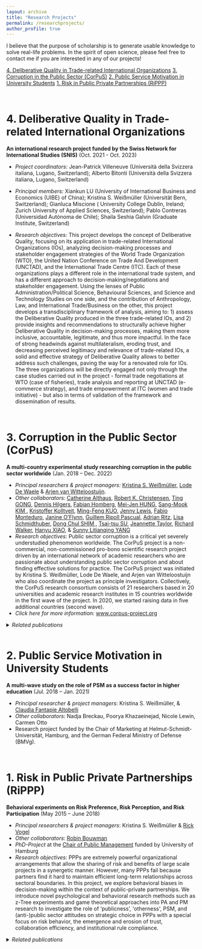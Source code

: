 ```yaml
---
layout: archive
title: "Research Projects"
permalink: /researchprojects/
author_profile: true
---
```


I believe that the purpose of scholarship is to generate usable knowledge to solve real-life problems. In the spirit of open science, please feel free to contact me if you are interested in any of our projects!


[4. Deliberative Quality in Trade-related International Organizations](#IOs)
[3. Corruption in the Public Sector (CorPuS)](#corpus)
[2. Public Service Motivation in University Students](#PSM-students)
[1. Risk in Public Private Partnerships (RiPPP)](#rippp)


<br/>

# 4. Deliberative Quality in Trade-related International Organizations <a name="IOs"></a>

**An international research project funded by the Swiss Network for International Studies (SNIS)** (Oct. 2021 - Oct. 2023)
* *Project coordinators:* Jean-Patrick Villeneuve (Università della Svizzera italiana, Lugano, Switzerland); Alberto Bitonti (Università della Svizzera italiana, Lugano, Switzerland)
* *Principal members:* Xiankun LU (University of International Business and Economics (UIBE) of China); Kristina S. Weißmüller (Universität Bern, Switzerland); Gianluca Miscione ( University College Dublin, Ireland; Zurich University of Applied Sciences, Switzerland); Pablo Contreras (Universidad Autónoma de Chile); Shaila Seshia Galvin (Graduate Institute, Switzerland) 

* *Research objectives:* This project develops the concept of Deliberative Quality, focusing on its application in trade-related International Organizations (IOs), analyzing decision-making processes and stakeholder engagement strategies of the World Trade Organization (WTO), the United Nation Conference on Trade And Development (UNCTAD), and the International Trade Centre (ITC). Each of these organizations plays a different role in the international trade system, and has a different approach to decision-making/negotiations and stakeholder engagement. Using the lenses of Public Administration/Political Science, Behavioural Sciences, and Science and Technology Studies on one side, and the contribution of Anthropology, Law, and International Trade/Business on the other, this project develops a transdisciplinary framework of analysis, aiming to: 1) assess the Deliberative Quality produced in the three trade-related IOs, and 2) provide insights and recommendations to structurally achieve higher Deliberative Quality in decision-making processes, making them more  inclusive, accountable, legitimate, and thus more impactful.
In the face of strong headwinds against multilateralism, eroding trust, and decreasing perceived legitimacy and relevance of trade-related IOs, a solid and effective strategy of Deliberative Quality allows to better address such challenges, paving the way for a renovated role for IOs.
The three organizations will be directly engaged not only through the case studies carried out in the project - formal trade negotiations at WTO (case of fisheries), trade analysis and reporting at UNCTAD (e-commerce strategy), and trade empowerment at ITC (women and trade initiative) - but also in terms of validation of the framework and dissemination of results.



<br/>

# 3. Corruption in the Public Sector (CorPuS)<a name="corpus"></a>

**A multi-country experimental study researching corruption in the public sector worldwide** (Jan. 2018 – Dec. 2022)

* *Principal researchers & project managers:* <a href="https://www.kpm.unibe.ch/ueber_uns/personen/mitarbeitende/dr_weissmueller_kristina_s/index_ger.html">Kristina S. Weißmüller</a>, <a href="https://www.uantwerpen.be/en/staff/lode-dewaele/">Lode De Waele</a> & <a href="https://research.vu.nl/en/persons/a-van-witteloostuijn">Arjen van Witteloostuijn</a>.
* *Other collaborators:* <a href="https://www.anzsog.edu.au/about/contact-directory/catherine-althaus">Catherine Althaus</a>, <a href="https://marriottschool.byu.edu/directory/details?id=36271">Robert K. Christensen</a>, <a href="https://scholars.cityu.edu.hk/en/persons/ting-gong(d7df4bfc-052e-4904-bf59-b945cad92635).html">Ting GONG</a>, <a href="https://www.jku.at/institut-fuer-public-und-nonprofit-management/ueber-uns/team/hilgers/">Dennis Hilgers</a>, <a href="http://impresaemanagement.luiss.it/docenti/cv/353465">Fabian Homberg</a>, <a href="http://politics.ntu.edu.tw/english/?p=8832">Mei-Jen HUNG</a>, <a href="http://itpolicy.seoultech.ac.kr/hcm/plugin/prof2/detail.jsp?menu=9070&lang=en&id=02263">Sang-Mook KIM </a>, <a href="https://www.sv.uio.no/isv/english/people/aca/kristoffer-kolltveit/index.html">Kristoffer Kolltveit</a>, <a href="http://politics.ntu.edu.tw/english/?p=12196">Ming-Feng KUO</a>, <a href="http://unimelb.academia.edu/JennyLewis">Jenny Lewis</a>, <a href="https://economia.uniroma2.it/faculty/76/monteduro-fabio">Fabio Monteduro</a>, <a href="https://www.anzsog.edu.au/about/contact-directory/janine-o-flynn">Janine O’Flynn</a>, <a href="http://cpa.uab.cat/index.php/en/ripoll-pascual-guillem">Guillem Ripoll Pascual</a>, <a href="http://www.kpm.unibe.ch/contact/personen/geschaeftsleitung/prof_dr_ritz_adrian/index_eng.html">Adrian Ritz</a>, <a href="https://www.jku.at/institut-fuer-public-und-nonprofit-management/ueber-uns/team/schmidthuber/">Lisa Schmidthuber</a>, <a href="https://kupa.korea.edu/kupaeng/professor/fulltime.do?mode=view&articleNo=36671&article.offset=0&articleLimit=200">Dong Chul SHIM </a>, <a href="http://politics.ntu.edu.tw/english/?p=147">Tsai-tsu SU</a>, <a href="https://research-repository.uwa.edu.au/en/persons/jeannette-taylor">Jeannette Taylor</a>, <a href="https://www.cityu.edu.hk/pol/faculty_academic_teaching_detail.asp?id=5">Richard Walker</a>, <a href="https://www.eduhk.hk/aps/people/dr-hanyu-xiao/">Hanyu XIAO</a>, & <a href="https://scholars.cityu.edu.hk/en/persons/litianqing-yang(e2b0f421-b4bc-450a-9b8a-dfb5950d058a).html">Sunny Litianqing YANG</a>
* *Research objectives:* Public sector corruption is a critical yet severely understudied phenomenon worldwide. The CorPuS project is a non-commercial, non-commissioned pro-bono scientific research project driven by an international network of academic researchers who are passionate about understanding public sector corruption and about finding effective solutions for practice. The CorPuS project was initiated by Kristina S. Weißmüller, Lode De Waele, and Arjen van Witteloostuijn who also coordinate the project as principle investigators. Collectively, the CorPuS research consortium consists of 21 researchers based in 20 universities and academic research institutes in 15 countries worldwide in the first wave of the project. In 2020, we started raising data in five additional countries (second wave).
* *Click here for more information:* <a href="http://www.corpus-project.org/">www.corpus-project.org</a>

<details>
   <summary><i>Related publications</i></summary>
 
<ol reversed> <li value="4"><b>Weißmüller, K.S.</b>, van Witteloostuijn, A., De Waele, L., Ritz, A., Christensen, R.K., Gong, T., Hilgers, D., Homberg, F., Hung, M., Kim, S., Kolltveit, K., Kuo, M., Ma, L., Monteduro, F., Ripoll, G., Schmidthuber, L., Shim, D.C., Su, T., Walker, R., Xiao, H., Yang, S.L. (2020). ‘MICRO-LEVEL FOUNDATIONS OF CORRUPTION: THE DOUBLE-EDGED SWORD OF PUBLIC SERVICE MOTIVATION. Findings from a Multi-country Multi-lab Research Project’ <i>Under review</i>.</li> 
   
<li value=3"> De Waele, L., <b>Weißmüller, K.S.</b>, & van Witteloostuijn, A. (2021). ‘Bribery and the role of public service motivation and social value orientation. A multi-site experimental study in Belgium, Germany, and the Netherlands.’ <i>Frontiers in Psychology - Organizational Behavior</i>. https://doi.org/10.3389/fpsyg.2021.655964 [<a href="https://www.frontiersin.org/articles/10.3389/fpsyg.2021.655964/full">https://www.frontiersin.org/articles/10.3389/fpsyg.2021.655964/full</a>] [Open Access]</li>
 
<li value="2"><b>Weißmüller, K.S.</b>, De Waele, L., & van Witteloostuijn, A. <b>(2020)</b>. ‘Public Service Motivation and Prosocial Rule-Breaking – An international vignettes study in Germany, Belgium, and the Netherlands.’ <i>Review of Public Personnel Administration</i>, <a href="https://journals.sagepub.com/doi/full/10.1177/0734371X20973441">https://doi.org/10.1177/0734371X20973441</a> [<a href="https://ksweissmueller.github.io/files/Weissmueller_et_al_2020_RoPPA_PSRB_preprint.pdf">Preprint</a>].</li> 
 
 <li value="1">De Waele, L. & <b>Weißmüller, K.S. (2019)</b>. ‘Over de bureaucratische paradox en de effecten van Public Service Motivation op corruptie.’ <i>Vlaams Tijdschrift voor Overheidsmanagement (Flemish Journal of Public Management)</i> 24 (2): 43-56, <a href="http://vtom.be/table_of_content.aspx?sy=2019&pn=2">http://vtom.be/table_of_content.aspx?sy=2019&pn=2</a> [<a href="https://ksweissmueller.github.io/files/DeWaele_Weissmüller_2019_VTOM.pdf">Post-print version</a>]. </li> 
 </ol>

</details>
<br/>


# 2. Public Service Motivation in University Students <a name="PSM-students"></a>

**A multi-wave study on the role of PSM as a success factor in higher education** (Jul. 2018 – Jan. 2021)

* *Principal researcher & project managers*: Kristina S. Weißmüller, & <a href="https://www.hsu-hh.de/marketing/team#details-0-0">Claudia Fantapie Altobelli</a>
* *Other collaborators*: Nadja Breckau, Poorya Khazaeinejad, Nicole Lewin, Carmen Otto
* Research project funded by the Chair of Marketing at Helmut-Schmidt-Universität, Hamburg, and the German Federal Ministry of Defense (BMVg).

<br/>

# 1. Risk in Public Private Partnerships (RiPPP) <a name="rippp"></a>

**Behavioral experiments on Risk Preference, Risk Perception, and Risk Participation** (May 2015 – June 2018)

* *Principal researchers & project managers*: Kristina S. Weißmüller & [Rick Vogel](https://www.wiso.uni-hamburg.de/en/fachbereich-sozoek/professuren/vogel-rick/team/vogel-rick.html)
* *Other collaborators*: [Robin Bouwman](https://www.uu.nl/staff/RBBouwman/Profile)
* *PhD-Project* at the [Chair of Public Management](https://www.wiso.uni-hamburg.de/en/fachbereich-sozoek/professuren/vogel-rick/forschung/forschungsprojekte/rippp.html) funded by University of Hamburg
* *Research objectives*: PPPs are extremely powerful organizational arrangements that allow the sharing of risk and benefits of large scale projects in a synergetic manner. However, many PPPs fail because partners find it hard to maintain efficient long-term relationships across sectoral boundaries. 
In this project, we explore behavioral biases in decision-making within the context of public-private partnerships. We introduce novel psychological and behavioral research methods such as z-Tree experiments and game theoretical approaches into PA and PM research to investigate the role of ‘publicness’, 'otherness', PSM, and (anti-)public sector attitudes on strategic choice in PPPs with a special focus on risk behavior, the emergence and erosion of trust, collaboration efficiency, and institutional rule compliance.


<details>
   <summary><i>Related publications</i></summary>
      
 <ol reversed><li value="1"> <b>Weißmüller, K.S.</b> & Vogel, R. (2020). <a href="Weissmueller_Vogel_2020_JPART_preprint.pdf">Sector-specific associations, trust, and survival of PPPs: A behavioral experiment based on the centipede game</a>. <i>Journal of Public Administration Research and Theory</i>, [https://doi.org/10.1093/jopart/muaa050](https://doi.org/10.1093/jopart/muaa050).</li>
   
<li value="2"> <b>Weißmüller, K.S.</b>, De Waele, L., & van Witteloostuijn, A. (2020). <a href="https://ksweissmueller.github.io/files/Weissmueller_et_al_2020_RoPPA_PSRB_preprint.pdf">Public Service Motivation and Prosocial Rule-Breaking – An international vignettes study in Germany, Belgium, and the Netherlands</a>. <i>Review of Public Personnel Administration</i>, [https://doi.org/10.1177/0734371X20973441](https://journals.sagepub.com/doi/full/10.1177/0734371X20973441).</li>
   
<li value="3"> <b>Weißmüller, K.S.</b>, Bouwman, R., & Vogel, R. (2020). <a href="https://ksweissmueller.github.io/files/Weissmueller_Bouwman_Vogel_2019_negotiation.pdf">Negotiation in Public-Private Partnerships - A laboratory experiment on context, domain, and PSM</a>. <i>Under review</i>.</li>
  
<li value="4"> <b>Weißmüller, K.S.</b> (2020). ‘Risk In Public Private Partnerships: Behavioral Experiments on Risk Preference, Risk Perception, and Risk Participation.’ <i>Doctoral thesis</i> at the Faculty of Business, Economics, and Social Sciences, University of Hamburg, 1st advisor: Prof Dr. Rick Vogel, 2nd advisor: Prof. Dr. Andreas Lange.</li>

<li value="5"> <b>Weißmüller, K.S.</b> (2021). <a href="https://ksweissmueller.github.io/files/Weißmüller_2020_Discounting_PMR_preprint.pdf">Publicness and Micro-Level Risk Behaviour: Experimental Evidence on Stereotypical Discounting Behaviour</a>. <i>Public Management Review</i>, [https://doi.org/10.1080/14719037.2020.1862287](https://doi.org/10.1080/14719037.2020.1862287).</li>
  </ol>

</details>
